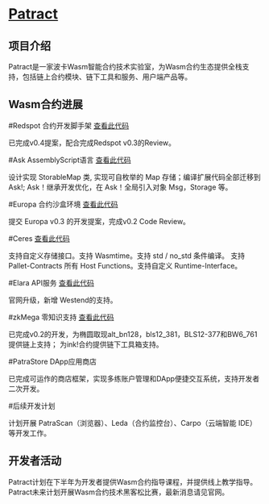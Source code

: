# [Patract](https://patract.io/zh)

## 项目介绍

Patract是一家波卡Wasm智能合约技术实验室，为Wasm合约生态提供全栈支持，包括链上合约模块、链下工具和服务、用户端产品等。

## Wasm合约进展

#Redspot 合约开发脚手架 [查看此代码](https://github.com/patractlabs/redspot)

已完成v0.4提案，配合完成Redspot v0.3的Review。


#Ask AssemblyScript语言 [查看此代码](https://github.com/patractlabs/ask)

设计实现 StorableMap 类, 实现可自枚举的 Map 存储；编译扩展代码全部迁移到 Ask!;
Ask！继承开发优化，在 Ask！全局引入对象 Msg，Storage 等。


#Europa 合约沙盒环境  [查看此代码](https://github.com/patractlabs/europa)

提交 Europa v0.3 的开发提案，完成v0.2 Code Review。


#Ceres [查看此代码](https://github.com/patractlabs/ceres)

支持自定义存储接口。支持 Wasmtime。支持 std / no_std 条件编译。
支持 Pallet-Contracts 所有 Host Functions。支持自定义 Runtime-Interface。


#Elara API服务  [查看此代码](https://docs.elara.patract.io/)

官网升级，新增 Westend的支持。


#zkMega 零知识支持  [查看此代码](https://github.com/patractlabs/zkmega)

已完成v0.2的开发，为椭圆取现alt_bn128，bls12_381，BLS12-377和BW6_761提供链上支持；
为ink!合约提供链下工具箱支持。


#PatraStore DApp应用商店 

已完成可运作的商店框架，实现多练账户管理和DApp便捷交互系统，支持开发者二次开发。


#后续开发计划

计划开展 PatraScan（浏览器）、Leda（合约监控台）、Carpo（云端智能 IDE）等开发工作。


## 开发者活动

Patract计划在下半年为开发者提供Wasm合约指导课程，并提供线上教学指导。
Patract未来计划开展Wasm合约技术黑客松比赛，最新消息请见官网。
